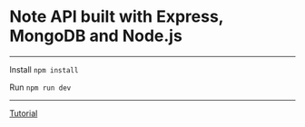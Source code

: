 # Note API built with Express, MongoDB and Node.js

***

Install
`npm install`

Run
`npm run dev` 

***

[Tutorial](https://medium.freecodecamp.org/building-a-simple-node-js-api-in-under-30-minutes-a07ea9e390d2)
